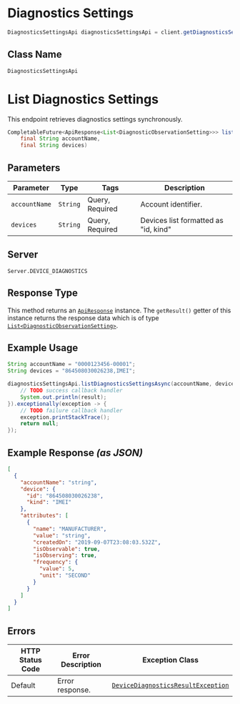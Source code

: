 # Diagnostics Settings

```java
DiagnosticsSettingsApi diagnosticsSettingsApi = client.getDiagnosticsSettingsApi();
```

## Class Name

`DiagnosticsSettingsApi`


# List Diagnostics Settings

This endpoint retrieves diagnostics settings synchronously.

```java
CompletableFuture<ApiResponse<List<DiagnosticObservationSetting>>> listDiagnosticsSettingsAsync(
    final String accountName,
    final String devices)
```

## Parameters

| Parameter | Type | Tags | Description |
|  --- | --- | --- | --- |
| `accountName` | `String` | Query, Required | Account identifier. |
| `devices` | `String` | Query, Required | Devices list formatted as "id, kind" |

## Server

`Server.DEVICE_DIAGNOSTICS`

## Response Type

This method returns an [`ApiResponse`](../../doc/api-response.md) instance. The `getResult()` getter of this instance returns the response data which is of type [`List<DiagnosticObservationSetting>`](../../doc/models/diagnostic-observation-setting.md).

## Example Usage

```java
String accountName = "0000123456-00001";
String devices = "864508030026238,IMEI";

diagnosticsSettingsApi.listDiagnosticsSettingsAsync(accountName, devices).thenAccept(result -> {
    // TODO success callback handler
    System.out.println(result);
}).exceptionally(exception -> {
    // TODO failure callback handler
    exception.printStackTrace();
    return null;
});
```

## Example Response *(as JSON)*

```json
[
  {
    "accountName": "string",
    "device": {
      "id": "864508030026238",
      "kind": "IMEI"
    },
    "attributes": [
      {
        "name": "MANUFACTURER",
        "value": "string",
        "createdOn": "2019-09-07T23:08:03.532Z",
        "isObservable": true,
        "isObserving": true,
        "frequency": {
          "value": 5,
          "unit": "SECOND"
        }
      }
    ]
  }
]
```

## Errors

| HTTP Status Code | Error Description | Exception Class |
|  --- | --- | --- |
| Default | Error response. | [`DeviceDiagnosticsResultException`](../../doc/models/device-diagnostics-result-exception.md) |

